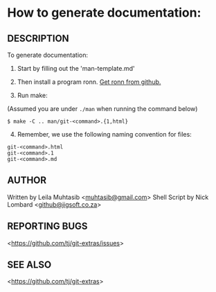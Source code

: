 How to generate documentation:
================================

## DESCRIPTION

To generate documentation:

1) Start by filling out the 'man-template.md'

2) Then install a program ronn. [Get ronn from github.](https://github.com/rtomayko/ronn)

3) Run make:

(Assumed you are under `./man` when running the command below)

```
$ make -C .. man/git-<command>.{1,html}
```

4)  Remember, we use the following naming convention for files:

```
git-<command>.html
git-<command>.1
git-<command>.md
```

## AUTHOR

Written by Leila Muhtasib &lt;<muhtasib@gmail.com>&gt;
Shell Script by Nick Lombard &lt;<github@jigsoft.co.za>&gt;

## REPORTING BUGS

&lt;<https://github.com/tj/git-extras/issues>&gt;

## SEE ALSO

&lt;<https://github.com/tj/git-extras>&gt;
